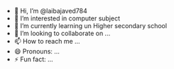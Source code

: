 - 👋 Hi, I’m @laibajaved784
- 👀 I’m interested in computer subject
- 🌱 I’m currently learning un Higher secondary school 
- 💞️ I’m looking to collaborate on ...
- 📫 How to reach me ...
- 😄 Pronouns: ...
- ⚡ Fun fact: ...

<!---
laibajaved784/laibajaved784 is a ✨ special ✨ repository because its `README.md` (this file) appears on your GitHub profile.
You can click the Preview link to take a look at your changes.
--->
